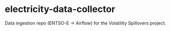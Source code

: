 # electricity-data-collector

Data ingestion repo (ENTSO-E → Airflow) for the Volatility Spillovers project.

